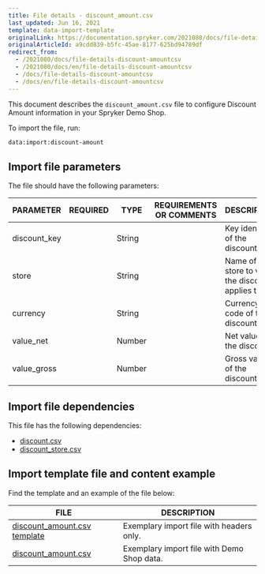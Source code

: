 ```yaml
---
title: File details - discount_amount.csv
last_updated: Jun 16, 2021
template: data-import-template
originalLink: https://documentation.spryker.com/2021080/docs/file-details-discount-amountcsv
originalArticleId: a9cdd839-b5fc-45ae-8177-625bd94789df
redirect_from:
  - /2021080/docs/file-details-discount-amountcsv
  - /2021080/docs/en/file-details-discount-amountcsv
  - /docs/file-details-discount-amountcsv
  - /docs/en/file-details-discount-amountcsv
---
```


This document describes the `discount_amount.csv` file to configure Discount Amount information in your Spryker Demo Shop.

To import the file, run:

```bash
data:import:discount-amount
```

## Import file parameters

The file should have the following parameters:

| PARAMETER | REQUIRED | TYPE | REQUIREMENTS OR COMMENTS | DESCRIPTION |
| --- | --- | --- | --- | --- |
| discount_key |  | String |  | Key identifier of the discount. |
| store |  | String |  | Name of the store to which the discount applies to. |
| currency |  | String |  | Currency ISO code of the discount. |
| value_net |  | Number |  | Net value of the discount. |
| value_gross |  | Number |  | Gross value of the discount. |

## Import file dependencies

This file has the following dependencies:

* [discount.csv](/docs/scos/dev/data-import/{{page.version}}/data-import-categories/merchandising-setup/discounts/file-details-discount.csv.html)
* [discount_store.csv](/docs/scos/dev/data-import/{{page.version}}/data-import-categories/merchandising-setup/discounts/file-details-discount-store.csv.html)

## Import template file and content example

Find the template and an example of the file below:

| FILE | DESCRIPTION |
| --- | --- |
| [discount_amount.csv template](https://spryker.s3.eu-central-1.amazonaws.com/docs/Developer+Guide/Back-End/Data+Manipulation/Data+Ingestion/Data+Import/Data+Import+Categories/Merchandising+Setup/Discounts/Template+discount_amount.csv) | Exemplary import file with headers only. |
| [discount_amount.csv](https://spryker.s3.eu-central-1.amazonaws.com/docs/Developer+Guide/Back-End/Data+Manipulation/Data+Ingestion/Data+Import/Data+Import+Categories/Merchandising+Setup/Discounts/discount_amount.csv) | Exemplary import file with Demo Shop data. |
